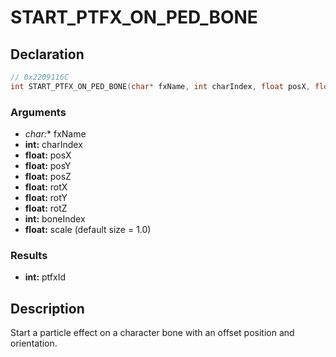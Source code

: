 # START_PTFX_ON_PED_BONE

## Declaration
```cpp
// 0x2209116C
int START_PTFX_ON_PED_BONE(char* fxName, int charIndex, float posX, float posY, float posZ, float rotX, float rotY, float rotZ, int boneIndex, float scale);
```

### Arguments
- **char*:** fxName
- **int:** charIndex
- **float:** posX
- **float:** posY
- **float:** posZ
- **float:** rotX
- **float:** rotY
- **float:** rotZ
- **int:** boneIndex
- **float:** scale (default size = 1.0)

### Results
- **int:** ptfxId

## Description
Start a particle effect on a character bone with an offset position and orientation.